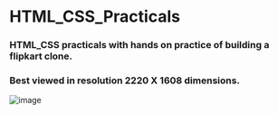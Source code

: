 # HTML_CSS_Practicals
### HTML_CSS practicals with hands on practice of building a flipkart clone.
### Best viewed in resolution 2220 X 1608 dimensions.



![image](https://user-images.githubusercontent.com/125239162/223322540-6d03bc43-0ef9-4711-b96b-13df59350214.png)


